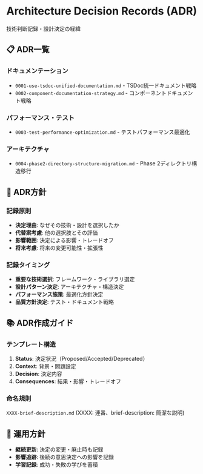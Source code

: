 # Architecture Decision Records (ADR)

技術判断記録・設計決定の経緯

## 📋 ADR一覧

### ドキュメンテーション
- `0001-use-tsdoc-unified-documentation.md` - TSDoc統一ドキュメント戦略
- `0002-component-documentation-strategy.md` - コンポーネントドキュメント戦略

### パフォーマンス・テスト
- `0003-test-performance-optimization.md` - テストパフォーマンス最適化

### アーキテクチャ
- `0004-phase2-directory-structure-migration.md` - Phase 2ディレクトリ構造移行

## 🎯 ADR方針

### 記録原則
- **決定理由**: なぜその技術・設計を選択したか
- **代替案考慮**: 他の選択肢とその評価
- **影響範囲**: 決定による影響・トレードオフ
- **将来考慮**: 将来の変更可能性・拡張性

### 記録タイミング
- **重要な技術選択**: フレームワーク・ライブラリ選定
- **設計パターン決定**: アーキテクチャ・構造決定
- **パフォーマンス施策**: 最適化方針決定
- **品質方針決定**: テスト・ドキュメント戦略

## 📚 ADR作成ガイド

### テンプレート構造
1. **Status**: 決定状況（Proposed/Accepted/Deprecated）
2. **Context**: 背景・問題設定
3. **Decision**: 決定内容
4. **Consequences**: 結果・影響・トレードオフ

### 命名規則
`XXXX-brief-description.md` (XXXX: 連番、brief-description: 簡潔な説明)

## 🔄 運用方針

- **継続更新**: 決定の変更・廃止時も記録
- **影響追跡**: 後続の意思決定への影響を記録
- **学習記録**: 成功・失敗の学びを蓄積